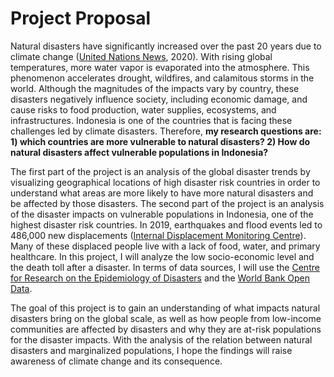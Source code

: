 # Project Proposal
Natural disasters have significantly increased over the past 20 years due to climate change ([United Nations News](https://news.un.org/en/story/2020/10/1075142), 2020). With rising global temperatures, more water vapor is evaporated into the atmosphere. This phenomenon accelerates drought, wildfires, and calamitous storms in the world. Although the magnitudes of the impacts vary by country, these disasters negatively influence society, including economic damage, and cause risks to food production, water supplies, ecosystems, and infrastructures. Indonesia is one of the countries that is facing these challenges led by climate disasters. Therefore, **my research questions are: 1) which countries are more vulnerable to natural disasters? 2) How do natural disasters affect vulnerable populations in Indonesia?** 

The first part of the project is an analysis of the global disaster trends by visualizing geographical locations of high disaster risk countries in order to understand what areas are more likely to have more natural disasters and be affected by those disasters. The second part of the project is an analysis of the disaster impacts on vulnerable populations in Indonesia, one of the highest disaster risk countries. In 2019, earthquakes and flood events led to 486,000 new displacements ([Internal Displacement Monitoring Centre](https://www.internal-displacement.org/countries/indonesia#:~:text=Disasters%20led%20to%20486%2C000%20new,and%20125%20flood%20events%20139%2C000.&text=In%20the%20first%20half%20of,as%20a%20result%20of%20disasters.)). Many of these displaced people live with a lack of food, water, and primary healthcare. In this project, I will analyze the low socio-economic level and the death toll after a disaster. In terms of data sources, I will use the [Centre for Research on the Epidemiology of Disasters](https://www.emdat.be/) and the [World Bank Open Data](https://data.worldbank.org/).

The goal of this project is to gain an understanding of what impacts natural disasters bring on the global scale, as well as how people from low-income communities are affected by disasters and why they are at-risk populations for the disaster impacts. With the analysis of the relation between natural disasters and marginalized populations, I hope the findings will raise awareness of climate change and its consequence.   

